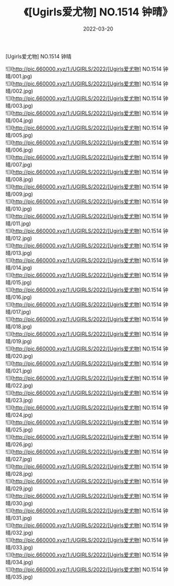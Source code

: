 ﻿---
layout: post
title:  《[Ugirls爱尤物] NO.1514 钟晴》
date:   2022-03-20
img: http://pic.660000.xyz/1:/UGIRLS/2022/[Ugirls爱尤物] NO.1514 钟晴/000.jpg
categories: [美女, 清纯, 唯美]
---

[Ugirls爱尤物] NO.1514 钟晴

 ![](http://pic.660000.xyz/1:/UGIRLS/2022/[Ugirls爱尤物] NO.1514 钟晴/001.jpg) <br>![](http://pic.660000.xyz/1:/UGIRLS/2022/[Ugirls爱尤物] NO.1514 钟晴/002.jpg) <br>![](http://pic.660000.xyz/1:/UGIRLS/2022/[Ugirls爱尤物] NO.1514 钟晴/003.jpg) <br>![](http://pic.660000.xyz/1:/UGIRLS/2022/[Ugirls爱尤物] NO.1514 钟晴/004.jpg) <br>![](http://pic.660000.xyz/1:/UGIRLS/2022/[Ugirls爱尤物] NO.1514 钟晴/005.jpg) <br>![](http://pic.660000.xyz/1:/UGIRLS/2022/[Ugirls爱尤物] NO.1514 钟晴/006.jpg) <br>![](http://pic.660000.xyz/1:/UGIRLS/2022/[Ugirls爱尤物] NO.1514 钟晴/007.jpg) <br>![](http://pic.660000.xyz/1:/UGIRLS/2022/[Ugirls爱尤物] NO.1514 钟晴/008.jpg) <br>![](http://pic.660000.xyz/1:/UGIRLS/2022/[Ugirls爱尤物] NO.1514 钟晴/009.jpg) <br>![](http://pic.660000.xyz/1:/UGIRLS/2022/[Ugirls爱尤物] NO.1514 钟晴/010.jpg) <br>![](http://pic.660000.xyz/1:/UGIRLS/2022/[Ugirls爱尤物] NO.1514 钟晴/011.jpg) <br>![](http://pic.660000.xyz/1:/UGIRLS/2022/[Ugirls爱尤物] NO.1514 钟晴/012.jpg) <br>![](http://pic.660000.xyz/1:/UGIRLS/2022/[Ugirls爱尤物] NO.1514 钟晴/013.jpg) <br>![](http://pic.660000.xyz/1:/UGIRLS/2022/[Ugirls爱尤物] NO.1514 钟晴/014.jpg) <br>![](http://pic.660000.xyz/1:/UGIRLS/2022/[Ugirls爱尤物] NO.1514 钟晴/015.jpg) <br>![](http://pic.660000.xyz/1:/UGIRLS/2022/[Ugirls爱尤物] NO.1514 钟晴/016.jpg) <br>![](http://pic.660000.xyz/1:/UGIRLS/2022/[Ugirls爱尤物] NO.1514 钟晴/017.jpg) <br>![](http://pic.660000.xyz/1:/UGIRLS/2022/[Ugirls爱尤物] NO.1514 钟晴/018.jpg) <br>![](http://pic.660000.xyz/1:/UGIRLS/2022/[Ugirls爱尤物] NO.1514 钟晴/019.jpg) <br>![](http://pic.660000.xyz/1:/UGIRLS/2022/[Ugirls爱尤物] NO.1514 钟晴/020.jpg) <br>![](http://pic.660000.xyz/1:/UGIRLS/2022/[Ugirls爱尤物] NO.1514 钟晴/021.jpg) <br>![](http://pic.660000.xyz/1:/UGIRLS/2022/[Ugirls爱尤物] NO.1514 钟晴/022.jpg) <br>![](http://pic.660000.xyz/1:/UGIRLS/2022/[Ugirls爱尤物] NO.1514 钟晴/023.jpg) <br>![](http://pic.660000.xyz/1:/UGIRLS/2022/[Ugirls爱尤物] NO.1514 钟晴/024.jpg) <br>![](http://pic.660000.xyz/1:/UGIRLS/2022/[Ugirls爱尤物] NO.1514 钟晴/025.jpg) <br>![](http://pic.660000.xyz/1:/UGIRLS/2022/[Ugirls爱尤物] NO.1514 钟晴/026.jpg) <br>![](http://pic.660000.xyz/1:/UGIRLS/2022/[Ugirls爱尤物] NO.1514 钟晴/027.jpg) <br>![](http://pic.660000.xyz/1:/UGIRLS/2022/[Ugirls爱尤物] NO.1514 钟晴/028.jpg) <br>![](http://pic.660000.xyz/1:/UGIRLS/2022/[Ugirls爱尤物] NO.1514 钟晴/029.jpg) <br>![](http://pic.660000.xyz/1:/UGIRLS/2022/[Ugirls爱尤物] NO.1514 钟晴/030.jpg) <br>![](http://pic.660000.xyz/1:/UGIRLS/2022/[Ugirls爱尤物] NO.1514 钟晴/031.jpg) <br>![](http://pic.660000.xyz/1:/UGIRLS/2022/[Ugirls爱尤物] NO.1514 钟晴/032.jpg) <br>![](http://pic.660000.xyz/1:/UGIRLS/2022/[Ugirls爱尤物] NO.1514 钟晴/033.jpg) <br>![](http://pic.660000.xyz/1:/UGIRLS/2022/[Ugirls爱尤物] NO.1514 钟晴/034.jpg) <br>![](http://pic.660000.xyz/1:/UGIRLS/2022/[Ugirls爱尤物] NO.1514 钟晴/035.jpg) <br>